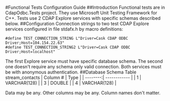 #Functional Tests Configuration Guide
##Introduction
Functional tests are in CdapOdbc.Tests project. They use Microsoft Unit Testing Framework for C++.
Tests use 2 CDAP Explore services with specific schemas described below. 
##Configuration
Connection strings to two test CDAP Explore services configured in file stdafx.h by macro definitions:
```
#define TEST_CONNECTION_STRING L"Driver=Cask CDAP ODBC Driver;Host=104.154.22.63"
#define TEST_CONNECTION_STRING2 L"Driver=Cask CDAP ODBC Driver;Host=localhost"
```
The first Explore service must have specific database schema. The second one doesn't require any schema only valid connection. Both services must be with anonymous authentication.
##Database Schema
Table stream_contacts
| Column # | Type         |
| --------:| ------------ |
| 1        | VARCHAR(128) |
| 3        | DOUBLE       |
| 4        | VARCHAR(128) |

Data may be any. Other columns may be any. Column names don't matter.